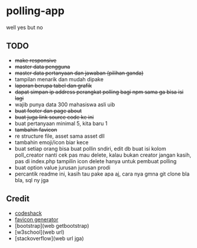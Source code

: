 # polling-app
well yes but no

## TODO
- ~~make responsive~~
- ~~master data pengguna~~
- ~~master data pertanyaan dan jawaban (pilihan ganda)~~
- tampilan menarik dan mudah dipake
- ~~laporan berupa tabel dan grafik~~
- ~~dapat simpan ip address perangkat polling bagi npm sama ga bisa isi lagi~~
- wajib punya data 300 mahasiswa asli uib
- ~~buat footer dan page about~~
- ~~buat juga link source code ke ini~~
- buat pertanyaan minimal 5, kita baru 1
- ~~tambahin favicon~~
- re structure file, asset sama asset dll
- tambahin emoji/icon biar kece
- buat setiap orang bisa buat pollin sndiri, edit db buat isi kolom poll_creator
  nanti cek pas mau delete, kalau bukan creator jangan kasih, pas di index.php tampilin icon delete hanya untuk pembuat polling
- buat option value jurusan jurusan prodi
- percantik readme ini, kasih tau pake apa aj, cara nya gmna git clone bla bla, sql ny jga

## Credit
- [codeshack](codeshack.io)
- [favicon generator](https://gauger.io/fonticon/)
- [bootstrap](web getbootstrap)
- [w3school](web url)
- [stackoverflow](web url jga)

